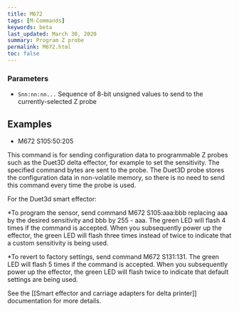 ```yaml
---
title: M672
tags: [M-Commands] 
keywords: beta 
last_updated: March 30, 2020 
summary: Program Z probe 
permalink: M672.html
toc: false 
---
```



### Parameters

* `Snn:nn:nn...` Sequence of 8-bit unsigned values to send to the currently-selected Z probe

## Examples

* M672 S105:50:205

This command is for sending configuration data to programmable Z probes such as the Duet3D delta effector, for example to set the sensitivity. The specified command bytes are sent to the probe. The Duet3D probe stores the configuration data in non-volatile memory, so there is no need to send this command every time the probe is used.

For the Duet3d smart effector:

*To program the sensor, send command M672 S105:aaa:bbb replacing aaa by the desired sensitivity and bbb by 255 - aaa. The green LED will flash 4 times if the command is accepted. When you subsequently power up the effector, the green LED will flash three times instead of twice to indicate that a custom sensitivity is being used.

*To revert to factory settings, send command M672 S131:131. The green LED will flash 5 times if the command is accepted. When you subsequently power up the effector, the green LED will flash twice to indicate that default settings are being used.

See the [[Smart effector and carriage adapters for delta printer]] documentation for more details.


